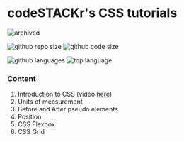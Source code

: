 # codeSTACKr's CSS tutorials

![archived](https://img.shields.io/badge/lifecycle-archived-red.svg)

![github repo size](https://img.shields.io/github/repo-size/daczarne/codestackr_css_tutorial)
![github code size](https://img.shields.io/github/languages/code-size/daczarne/codestackr_css_tutorial)

![github languages](https://img.shields.io/github/languages/count/daczarne/codestackr_css_tutorial)
![top language](https://img.shields.io/github/languages/top/daczarne/codestackr_css_tutorial)


### Content

1. Introduction to CSS (video [here](https://www.youtube.com/watch?v=Tfjd5yzCaxk&t=6s))  
2. Units of measurement  
3. Before and After pseudo elements  
4. Position  
5. CSS Flexbox  
6. CSS Grid
